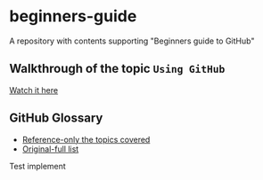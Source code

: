 # beginners-guide
A repository with contents supporting "Beginners guide to GitHub"

## Walkthrough of the topic `Using GitHub`

[Watch it here](https://instructorsb.github.io/beginners-guide/walkthrough/index.html)

## GitHub Glossary

- [Reference-only the topics covered](https://github.com/sahelibasu23/beginners-guide/blob/main/walkthrough/glossary.md)
- [Original-full list](https://docs.github.com/en/get-started/quickstart/github-glossary)

Test implement


